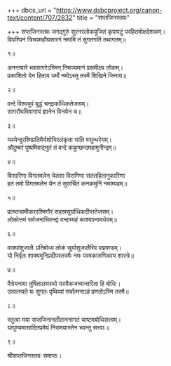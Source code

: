 +++
dbcs_url = "https://www.dsbcproject.org/canon-text/content/707/2832"
title = "सप्तजिनस्तवः"

+++
सप्तजिनस्तवः
जगद्गुरुं सुरनरलोकपूजितं कृपापटुं परहितमोक्षदेशकम्।  
विपश्यिनं त्रिभवमहौघसारगं नमामि तं सुगतगतिं तथागतम्॥

१॥

अनन्तपारे भवसागरेऽस्मिन् निमज्यमानं प्रसमीक्ष्य लोकम्।  
प्रकाशितो येन हिताय धर्मो नमोऽस्तु तस्मै शिखिने जिनाय॥

२॥

वन्दे विश्वभुवं बुद्धं चन्द्रार्काधिकतेजसम्।  
सागरौघमिवागाघं ज्ञानेन विनयेन च॥

३॥

यस्येन्दुरश्मिप्रतिमैर्यशोभिरलंकृता भाति वसुन्धरेयम्।  
औदुम्बरं पुष्पमिवाद्भुतं तं वन्दे ककुप्छन्दमहामुनीन्द्रम्॥

४॥

विसारिणा विगतमलेन चेतसा विरागिणा सततहितानुकारिणा  
हतं तमो विगतमलेन येन तं सुरार्चितं कनकमुनिं नमाम्यहम्॥

५॥

प्रतप्तचामीकररश्मिगौरं सहस्रसूर्याधिकदीप्ततेजसम्।  
लोकोत्तमं सर्वजनाभिवन्द्यं वन्दाम्यहं काश्यपनामधेयम्॥

६॥

वाक्यांशुजालैः प्रतिबोध्य लोकं सूर्याशुजालैरिव पद्मषण्डम्।  
यो निर्वृतः शाक्यमुनिप्रदीपस्तस्मैः नमः परमकारुणिकाय शास्त्रे॥

७॥

मैत्रेयनामा तुषितालयस्थो यस्यैकजन्मान्तरिता हि बोधिः।  
उत्पत्स्यते यः सुगतः पृथिव्यां सर्वात्मनाऽहं प्रणतोऽस्मि तस्मै॥

८॥

स्तुत्वा मया सप्तजिनानतीताननागतं चाष्टमबोधिसत्त्वम्।  
यत्पुण्यमासादितप्रमेयं निरामयास्तेन भवन्तु सत्त्वाः॥

९॥

श्रीसप्तजिनस्तवः समाप्तः।  
